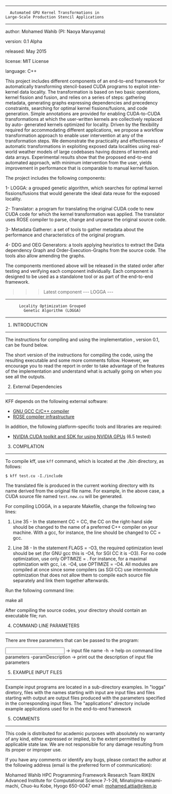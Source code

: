 --------------------------------------------------
      Automated GPU Kernel Transformations in
    Large-Scale Production Stencil Applications
--------------------------------------------------

author:   Mohamed Wahib (PI: Naoya Maruyama)

version:  0.1 Alpha

released: May 2015

license:  MIT License

language: C++

This project includes different components of an end-to-end framework for automatically transforming stencil-based CUDA programs to exploit inter-kernel data locality. The transformation is based on two basic operations, kernel fission and fusion, and relies on a series of steps: gathering metadata, generating graphs expressing dependencies and precedency constraints, searching for optimal kernel fissions/fusions, and code generation. Simple annotations are provided for enabling CUDA-to-CUDA transformations at which the user-written kernels are collectively replaced by auto- generated kernels optimized for locality. Driven by the flexibility required for accommodating different applications, we propose a workflow transformation approach to enable user intervention at any of the transformation steps. We demonstrate the practicality and effectiveness of automatic transformations in exploiting exposed data localities using real-world weather models of large codebases having dozens of kernels and data arrays. Experimental results show that the proposed end-to-end automated approach, with minimum intervention from the user, yields improvement in performance that is comparable to manual kernel fusion.

The project includes the following components:

1- LOGGA: a grouped genetic algorithm, which searches for optimal kernel fissions/fusions that would generate the ideal data reuse for the exposed locality.

2- Translator: a program for translating the original CUDA code to new CUDA code for which the kernel transformation was applied. The translator uses ROSE compiler to parse, change and unparse the original source code.

3- Metadata Gatherer: a set of tools to gather metadata about the performance and characteristics of the original program.

4- DDG and OEG Generators: a tools applying heuristics to extract the Data dependency Graph and Order-Execution-Graphs from the source code. The tools also allow amending the graphs.



The components mentioned above will be released in the stated order after testing and verifying each component individually. Each component is designed to be used as a standalone tool or as part of the end-to-end framework.
>>> Latest component --- LOGGA --- 


--------------------------------------------------
          Locality Optimization Grouped 
            Genetic Algorithm (LOGGA)
--------------------------------------------------


1. INTRODUCTION
----------------

The instructions for compiling and using the implementation
, version 0.1, can be found below.

The short version of the instructions for compiling the code, using
the resulting executable and some more comments follow. However, we
encourage you to read the report in order to take advantage of the
features of the implementation and understand what is actually going
on when you see all the outputs. 

2. External Dependencies
----------------

KFF depends on the following external software:

* [GNU GCC C/C++ compiler](http://gcc.gnu.org/)
* [ROSE compiler infrastructure](http://www.rosecompiler.org/)

In addition, the following platform-specific tools and libraries are
required:

* [NVIDIA CUDA toolkit and SDK for using NVIDIA GPUs](http://developer.nvidia.com/cuda-downloads) (6.5 tested)


3. COMPILATION
---------------

To compile kff, use `kff` command, which is located at
the ./bin directory, as follows:

    $ kff test.cu -I./include
    
The translated file is produced in the current working directory with its
name derived from the original file name. For example, in
the above case, a CUDA source file named `test.new.cu` will be
generated. 

For compiling LOGGA, in a separate Makefile, change the following two lines:

1) Line 35 - In the statement CC = CC, the CC on the right-hand side should be
changed to the name of a preferred C++ compiler on your machine. With
a gcc, for instance, the line should be changed to CC = gcc. 

2) Line 38 - In the statement FLAGS = -O3, the required optimization level 
should be set (for GNU gcc this is -O4, for SGI CC it is -O3). For no code 
optimization, use only OPTIMIZE = . For instance, for a maximal optimization 
with gcc, i.e. -O4, use OPTIMIZE = -O4. All modules are compiled at once since 
some compilers (as SGI CC) use intermodule optimization that does not allow
them to compile each source file separately and link them together afterwards. 

Run the following command line:

make all

After compiling the source codes, your directory should contain an
executable file; run.


4. COMMAND LINE PARAMETERS
---------------------------

There are three parameters that can be passed to the program:

<input file>      -> input file name
-h                -> help on command line parameters
-paramDescription -> print out the description of input file parameters


5. EXAMPLE INPUT FILES
-----------------------

Example input programs are located in a sub-directory examples. In "logga" diretory, files with
the names starting with input are input files and files starting with
output are output files produced with the parameters specified in the
corresponding input files. The "applications" directory include example applications used for in the end-to-end framework


5. COMMENTS
------------

This code is distributed for academic purposes with absolutely no
warranty of any kind, either expressed or implied, to the extent
permitted by applicable state law. We are not responsible for any
damage resulting from its proper or improper use.

If you have any comments or identify any bugs, please contact the
author at the following address (email is the preferred form of
communication):

Mohamed Wahib
HPC Programming Framework Research Team
RIKEN Advanced Institute for Computational Science
7-1-26, Minatojima-minami-machi, Chuo-ku
Kobe, Hyogo 650-0047
email: mohamed.attia@riken.jp
